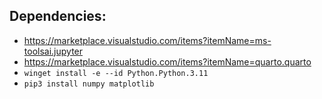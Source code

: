 ## Dependencies:
- https://marketplace.visualstudio.com/items?itemName=ms-toolsai.jupyter
- https://marketplace.visualstudio.com/items?itemName=quarto.quarto
- `winget install -e --id Python.Python.3.11`
- `pip3 install numpy matplotlib`